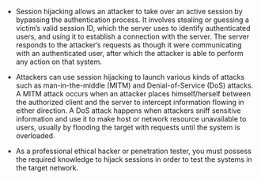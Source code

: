 - Session hijacking allows an attacker to take over an active session by bypassing the authentication process. It involves stealing or guessing a victim’s valid session ID, which the server uses to identify authenticated users, and using it to establish a connection with the server. The server responds to the attacker’s requests as though it were communicating with an authenticated user, after which the attacker is able to perform any action on that system.

- Attackers can use session hijacking to launch various kinds of attacks such as man-in-the-middle (MITM) and Denial-of-Service (DoS) attacks. A MITM attack occurs when an attacker places himself/herself between the authorized client and the server to intercept information flowing in either direction. A DoS attack happens when attackers sniff sensitive information and use it to make host or network resource unavailable to users, usually by flooding the target with requests until the system is overloaded.

- As a professional ethical hacker or penetration tester, you must possess the required knowledge to hijack sessions in order to test the systems in the target network.
